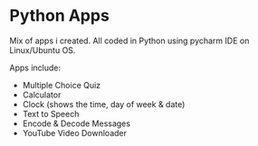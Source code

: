 # Python Apps 

Mix of apps i created. All coded in Python using pycharm IDE on Linux/Ubuntu OS.

Apps include:

- Multiple Choice Quiz 
- Calculator
- Clock (shows the time, day of week & date)
- Text to Speech
- Encode & Decode Messages
- YouTube Video Downloader

